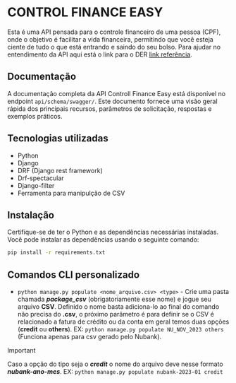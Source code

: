 # CONTROL FINANCE EASY

Esta é uma API pensada para o controle financeiro de uma pessoa (CPF), onde o objetivo é facilitar a vida financeira, permitindo que você esteja ciente de tudo o que está entrando e saindo do seu bolso. Para ajudar no entendimento da API aqui está o link para o DER [link referência](https://dbdiagram.io/d/Controll-Easy-Finance-60e0e40f0b1d8a6d39657fc5).

## Documentação

A documentação completa da API Controll Finance Easy está disponível no endpoint `api/schema/swagger/`. Este documento fornece uma visão geral rápida dos principais recursos, parâmetros de solicitação, respostas e exemplos práticos.

## Tecnologias utilizadas

- Python
- Django
- DRF (Django rest framework)
- Drf-spectacular
- Django-filter
- Ferramenta para manipulção de CSV

## Instalação

Certifique-se de ter o Python e as dependências necessárias instaladas. Você pode instalar as dependências usando o seguinte comando:

```bash
pip install -r requirements.txt
```

## Comandos CLI personalizado

- `python manage.py populate <nome_arquivo.csv> <type>` - Crie uma pasta chamada ***package_csv*** (obrigatoriamente esse nome) e jogue seu arquivo **CSV**. Definido o nome basta adiciona-lo ao final do comando não precisa do **.csv**, o próximo parâmetro é para definir se o CSV é relacionado a fatura de crédito ou da conta em geral temos duas opções (**credit** ou **others**). EX: `python manage.py populate NU_NOV_2023 others` (Funciona apenas para csv gerado pelo Nubank).

> [!IMPORTANT]
> Caso a opção do tipo seja o ***credit*** o nome do arquivo deve nesse formato ***nubank-ano-mes***. EX: `python manage.py populate nubank-2023-01 credit`
